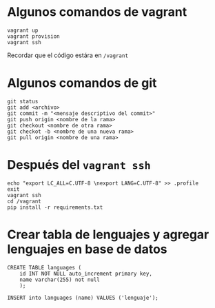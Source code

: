 # Algunos comandos de vagrant
```
vagrant up
vagrant provision
vagrant ssh
```

Recordar que el código estára en `/vagrant`

# Algunos comandos de git
```
git status
git add <archivo>
git commit -m "<mensaje descriptivo del commit>"
git push origin <nombre de la rama>
git checkout <nombre de otra rama>
git checkot -b <nombre de una nueva rama>
git pull origin <nombre de una rama>
```

# Después del `vagrant ssh`
```
echo "export LC_ALL=C.UTF-8 \nexport LANG=C.UTF-8" >> .profile
exit
vagrant ssh
cd /vagrant
pip install -r requirements.txt
```
# Crear tabla de lenguajes y agregar lenguajes en base de datos
```
CREATE TABLE languages (
    id INT NOT NULL auto_increment primary key,
    name varchar(255) not null
    );

INSERT into languages (name) VALUES ('lenguaje');
```
